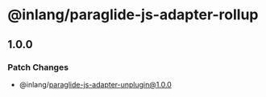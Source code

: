 # @inlang/paraglide-js-adapter-rollup

## 1.0.0

### Patch Changes

- @inlang/paraglide-js-adapter-unplugin@1.0.0
